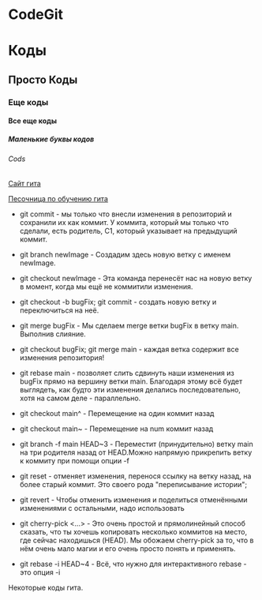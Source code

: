# CodeGit
# Коды
## Просто Коды
### Еще коды
#### Все еще коды
##### Маленькие буквы кодов
###### Cods
[Сайт гита](https://github.com)

[Песочница по обучению гита](https://learngitbranching.js.org/?locale=ru_RU "learngitbranching")

+ git commit - мы только что внесли изменения в репозиторий и сохранили их как коммит. У коммита, который мы только что сделали, есть родитель, С1, который указывает на предыдущий коммит.
+ git branch newImage - Создадим здесь новую ветку с именем newImage.

+ git checkout newImage - Эта команда перенесёт нас на новую ветку в момент, когда мы ещё не коммитили изменения.

+ git checkout -b bugFix; git commit - создать новую ветку и переключиться на неё.

+ git merge bugFix - Мы сделаем merge ветки bugFix в ветку main. Выполнив слияние.
+ git checkout bugFix; git merge main - каждая ветка содержит все изменения репозитория!

+ git rebase main - позволяет слить сдвинуть наши изменения из bugFix прямо на вершину ветки main. Благодаря этому всё будет выглядеть, как будто эти изменения делались последовательно, хотя на самом деле - параллельно.

+ git checkout main^ - Перемещение на один коммит назад
+ git checkout main~<num> - Перемещение на num коммит назад
+ git branch -f main HEAD~3 - Переместит (принудительно) ветку main на три родителя назад от HEAD.Можно напрямую прикрепить ветку к коммиту при помощи опции -f   
+ git reset - отменяет изменения, перенося ссылку на ветку назад, на более старый коммит. Это своего рода "переписывание истории"; 

+ git revert - Чтобы отменить изменения и поделиться отменёнными изменениями с остальными, надо использовать 
+ git cherry-pick <Commit1> <Commit2> <...> - Это очень простой и прямолинейный способ сказать, что ты хочешь копировать несколько коммитов на место, где сейчас находишься (HEAD). Мы обожаем cherry-pick за то, что в нём очень мало магии и его очень просто понять и применять.

+ git rebase -i HEAD~4 - Всё, что нужно для интерактивного rebase - это опция -i


Некоторые коды гита.
